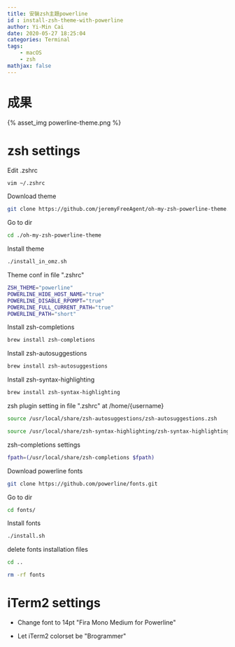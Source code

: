```yaml
---
title: 安裝zsh主題powerline
id : install-zsh-theme-with-powerline
author: Yi-Min Cai
date: 2020-05-27 18:25:04
categories: Terminal
tags:
    - macOS
    - zsh
mathjax: false
---
```


# 成果
{% asset_img powerline-theme.png %}

<!-- more -->

# zsh settings

Edit .zshrc
```bash
vim ~/.zshrc
```
Download theme
```bash
git clone https://github.com/jeremyFreeAgent/oh-my-zsh-powerline-theme.git
```
Go to dir
```bash
cd ./oh-my-zsh-powerline-theme
```

Install theme
```bash
./install_in_omz.sh
```
Theme conf in file ".zshrc"
```bash
ZSH_THEME="powerline"
POWERLINE_HIDE_HOST_NAME="true"
POWERLINE_DISABLE_RPOMPT="true"
POWERLINE_FULL_CURRENT_PATH="true"
POWERLINE_PATH="short"
```
Install zsh-completions
```bash
brew install zsh-completions
```
Install zsh-autosuggestions
```bash
brew install zsh-autosuggestions
```
Install zsh-syntax-highlighting
```bash
brew install zsh-syntax-highlighting
```
zsh plugin setting in file ".zshrc" at /home/{username}
```bash
source /usr/local/share/zsh-autosuggestions/zsh-autosuggestions.zsh
```

```bash
source /usr/local/share/zsh-syntax-highlighting/zsh-syntax-highlighting.zsh
```

zsh-completions settings

```bash
fpath=(/usr/local/share/zsh-completions $fpath)
```
Download powerline fonts
```bash
git clone https://github.com/powerline/fonts.git
```
Go to dir
```bash
cd fonts/
```
Install fonts
```bash
./install.sh
```
delete fonts installation files
```bash
cd ..
```
```bash
rm -rf fonts
```



# iTerm2 settings

- Change font to 14pt "Fira Mono Medium for Powerline"

- Let iTerm2 colorset be "Brogrammer"